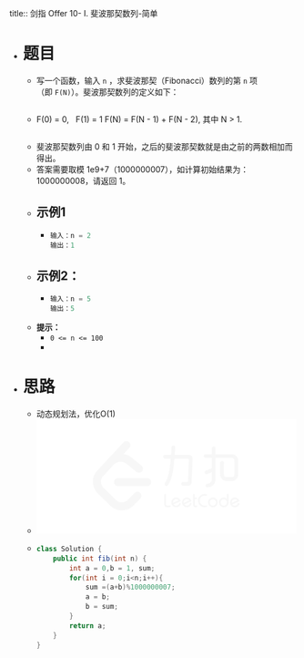 title:: 剑指 Offer 10- I. 斐波那契数列-简单

- # 题目
	- 写一个函数，输入 `n` ，求斐波那契（Fibonacci）数列的第 `n` 项（即 `F(N)`）。斐波那契数列的定义如下：
	- >```
	  F(0) = 0,   F(1) = 1
	  F(N) = F(N - 1) + F(N - 2), 其中 N > 1.
	  ```
	- 斐波那契数列由 0 和 1 开始，之后的斐波那契数就是由之前的两数相加而得出。
	- 答案需要取模 1e9+7（1000000007），如计算初始结果为：1000000008，请返回 1。
	- ## 示例1
		- ```java
		  输入：n = 2
		  输出：1
		  ```
	- ## 示例2：
		- ```java
		  输入：n = 5
		  输出：5
		  ```
	- **提示：**
		- `0 <= n <= 100`
		-
- # 思路
	- 动态规划法，优化O(1)
	- ![动态规划.gif](../assets/动态规划_1686220899791_0.gif)
	- ```java
	  class Solution {
	      public int fib(int n) {
	          int a = 0,b = 1, sum;
	          for(int i = 0;i<n;i++){
	              sum =(a+b)%1000000007;
	              a = b;
	              b = sum;
	          }
	          return a;
	      }
	  }
	  ```